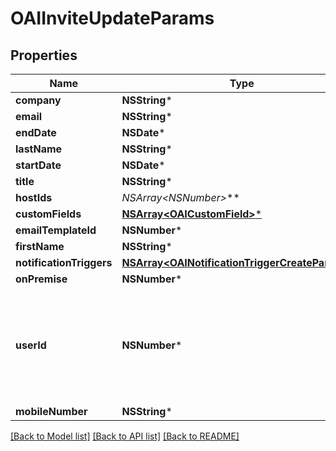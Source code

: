# OAIInviteUpdateParams

## Properties
Name | Type | Description | Notes
------------ | ------------- | ------------- | -------------
**company** | **NSString*** |  | [optional] 
**email** | **NSString*** |  | [optional] 
**endDate** | **NSDate*** |  | [optional] 
**lastName** | **NSString*** |  | [optional] 
**startDate** | **NSDate*** |  | [optional] 
**title** | **NSString*** |  | [optional] 
**hostIds** | **NSArray&lt;NSNumber*&gt;*** |  | [optional] 
**customFields** | [**NSArray&lt;OAICustomField&gt;***](OAICustomField.md) |  | [optional] 
**emailTemplateId** | **NSNumber*** |  | [optional] 
**firstName** | **NSString*** |  | [optional] 
**notificationTriggers** | [**NSArray&lt;OAINotificationTriggerCreateParams&gt;***](OAINotificationTriggerCreateParams.md) |  | [optional] 
**onPremise** | **NSNumber*** |  | [optional] 
**userId** | **NSNumber*** | Used for transfering ownership of an &#x60;Invite&#x60; to another member of the Account | [optional] 
**mobileNumber** | **NSString*** |  | [optional] 

[[Back to Model list]](../README.md#documentation-for-models) [[Back to API list]](../README.md#documentation-for-api-endpoints) [[Back to README]](../README.md)


